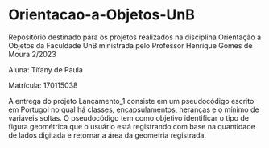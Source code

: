 # Orientacao-a-Objetos-UnB
Repositório destinado para os projetos realizados na disciplina Orientação a Objetos da Faculdade UnB ministrada pelo Professor Henrique Gomes de Moura 2/2023

Aluna: Tífany de Paula

Matrícula: 170115038

A entrega do projeto Lançamento_1 consiste em um pseudocódigo escrito em Portugol no qual há classes, encapsulamentos, heranças e o mínimo de variáveis soltas. O pseudocódigo tem como objetivo identificar o tipo de figura geométrica que o usuário está registrando com base na quantidade de lados digitada e retornar a área da geometria registrada.
